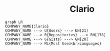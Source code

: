 <h1 align="center">Clario</h1>

```mermaid
graph LR
COMPANY_NAME{Clario}
COMPANY_NAME ---> U{Users} ---> UN[21]
COMPANY_NAME ---> R{Repositories} ---> RN[178]
COMPANY_NAME ---> G{Gists} ---> GN[20]
COMPANY_NAME ---> ML{Most Used<br>Languages}
```
